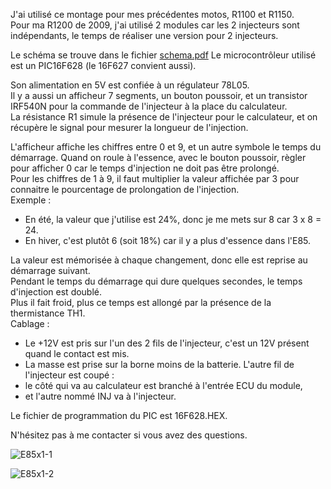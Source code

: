 J'ai utilisé ce montage pour mes précédentes motos, R1100 et R1150.  
Pour ma R1200 de 2009, j'ai utilisé 2 modules car les 2 injecteurs sont indépendants, le temps de réaliser une version pour 2 injecteurs.

Le schéma se trouve dans le fichier [schema.pdf](https://github.com/user-attachments/files/17691398/schema.pdf)
Le microcontrôleur utilisé est un PIC16F628 (le 16F627 convient aussi).  

Son alimentation en 5V est confiée à un régulateur 78L05.  
Il y a aussi un afficheur 7 segments, un bouton poussoir, et un transistor IRF540N pour la commande de l'injecteur à la place du calculateur.  
La résistance R1 simule la présence de l'injecteur pour le calculateur, et on récupère le signal pour mesurer la longueur de l'injection. 

L'afficheur affiche les chiffres entre 0 et 9, et un autre symbole le temps du démarrage. Quand on roule à l'essence, avec le bouton poussoir, règler pour afficher 0 car le temps d'injection ne doit pas être prolongé.  
Pour les chiffres de 1 à 9, il faut multiplier la valeur affichée par 3 pour connaitre le pourcentage de prolongation de l'injection.  
Exemple :  
- En été, la valeur que j'utilise est 24%, donc je me mets sur 8 car 3 x 8 = 24.  
- En hiver, c'est plutôt 6 (soit 18%) car il y a plus d'essence dans l'E85. 
   
La valeur est mémorisée à chaque changement, donc elle est reprise au démarrage suivant.  
Pendant le temps du démarrage qui dure quelques secondes, le temps d'injection est doublé.  
Plus il fait froid, plus ce temps est allongé par la présence de la thermistance TH1.  
Cablage :  
- Le +12V est pris sur l'un des 2 fils de l'injecteur, c'est un 12V présent quand le contact est mis.
- La masse est prise sur la borne moins de la batterie.
L'autre fil de l'injecteur est coupé :
- le côté qui va au calculateur est branché à l'entrée ECU du module,
- et l'autre nommé INJ va à l'injecteur.  

Le fichier de programmation du PIC est 16F628.HEX.  

N'hésitez pas à me contacter si vous avez des questions.  

![E85x1-1](https://github.com/user-attachments/assets/fc7f4c33-14c4-4329-bec7-4dc99d7f11ee)

![E85x1-2](https://github.com/user-attachments/assets/cec7f6b6-6d40-43f9-a37a-7efee5910ab8)


